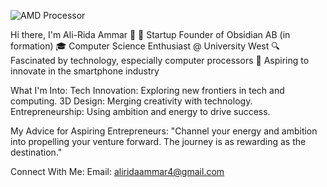 
![AMD Processor](https://media.giphy.com/media/v1.Y2lkPTc5MGI3NjExNTIwM2o3bWZtaTBndXF6ZmY5aGZnYmFvMDI1YzgxN3A0ZGZsM29xZiZlcD12MV9pbnRlcm5hbF9naWZfYnlfaWQmY3Q9Zw/hQVwUqAWm0ryxhFrDy/giphy-downsized-large.gif)

Hi there, I'm Ali-Rida Ammar 👋
🚀 Startup Founder of Obsidian AB (in formation)
🎓 Computer Science Enthusiast @ University West
🔍 Fascinated by technology, especially computer processors
📱 Aspiring to innovate in the smartphone industry

What I'm Into:
Tech Innovation: Exploring new frontiers in tech and computing.
3D Design: Merging creativity with technology.
Entrepreneurship: Using ambition and energy to drive success.

My Advice for Aspiring Entrepreneurs:
"Channel your energy and ambition into propelling your venture forward. The journey is as rewarding as the destination."

Connect With Me:
Email: aliridaammar4@gmail.com

